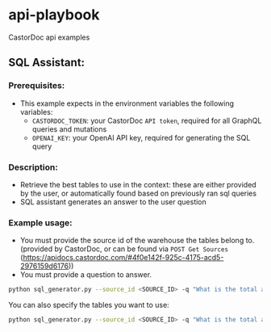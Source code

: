 # api-playbook
CastorDoc api examples

## SQL Assistant:

### Prerequisites:
- This example expects in the environment variables the following variables:
  - `CASTORDOC_TOKEN`: your CastorDoc `API token`, required for all GraphQL queries and mutations
  - `OPENAI_KEY`: your OpenAI API key, required for generating the SQL query


### Description:
- Retrieve the best tables to use in the context: these are either provided by the user, or automatically found based on previously ran sql queries
- SQL assistant generates an answer to the user question


### Example usage: 

- You must provide the source id of the warehouse the tables belong to. (provided by CastorDoc, or can be found via `POST Get Sources` (https://apidocs.castordoc.com/#4f0e142f-925c-4175-acd5-2976159d6176))
- You must provide a question to answer.

```bash
python sql_generator.py --source_id <SOURCE_ID> -q "What is the total amount of revenue for the year 2024?"
```

You can also specify the tables you want to use:

```bash
python sql_generator.py --source_id <SOURCE_ID> -q "What is the total amount of revenue for the year 2024?" -t "production.finance.revenue, production.finance.clients"
```

